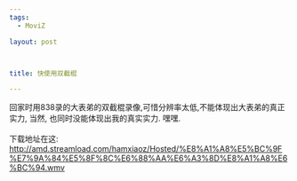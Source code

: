 ```yaml
--- 
tags: 
  - MoviZ

layout: post



title: 快使用双截棍

---
```

<div id="msgcns!5F971C000415D85F!494" class="bvMsg">
<div>回家时用838录的大表弟的双截棍录像,可惜分辨率太低,不能体现出大表弟的真正实力, 当然, 也同时没能体现出我的真实实力. 嘿嘿.</div>
<div></div>
<div> </div>
<div>下载地址在这: <a href="http://amd.streamload.com/hamxiaoz/Hosted/%E8%A1%A8%E5%BC%9F%E7%9A%84%E5%8F%8C%E6%88%AA%E6%A3%8D%E8%A1%A8%E6%BC%94.wmv">http://amd.streamload.com/hamxiaoz/Hosted/%E8%A1%A8%E5%BC%9F%E7%9A%84%E5%8F%8C%E6%88%AA%E6%A3%8D%E8%A1%A8%E6%BC%94.wmv</a>
</div>
</div>
